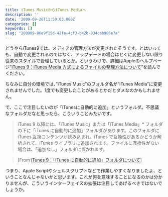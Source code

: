 ```yaml
---
title: iTunes MusicからiTunes Mediaへ
description: ''
date: '2009-09-26T11:59:03.000Z'
categories: []
keywords: []
slug: "200909-86e9f15d-42fa-4cf3-b42b-834cab906e7a"
---
```

どうやらiTunes9では、メディアの管理方法が変更されたそうです。とはいっても、自動で変更されるのではなく、アップデートの場合はとくに変更しない限り従来のスタイルで管理しているとか。というわけで、詳細はAppleのヘルプページ[”iTunes 9：iTunes Media 方式によるファイルの整理方法について](http://support.apple.com/kb/HT3847?viewlocale=ja_JP)”を読んでください。

ちなみに自分の環境では、”iTunes Music”のフォルダ名が”iTunes Media”に変更されませんでした。1度でも変更したことがあるとかだとダメなのかもしれません。

で、ここで注目したいのが「iTunesに自動的に追加」というフォルダ。不思議なフォルダだなと思ったら、こういうことみたいです。

> iTunes 9 以降には、「iTunes Music」または「iTunes Media」\* フォルダの下に「iTunes に自動的に追加」フォルダがあります。このフォルダに iTunes 互換コンテンツが読み込まれ、iTunes で互換性があるかどうか解析されて、iTunes ライブラリに追加されます。ファイルに互換性がない場合は、「追加なし」フォルダに置かれます。

> \[From [iTunes 9：「iTunes に自動的に追加」フォルダについて](http://support.apple.com/kb/HT3832?viewlocale=ja_JP)\]

つまり、Apple Scriptやシェルスクリプトなどで作業しやすくなりましたよ、ということなんじゃないかと思います。これが何を意味することになるのかは分かりませんが、こういうインターフェイスの拡張は注目してあげるべきではないでしょうか。